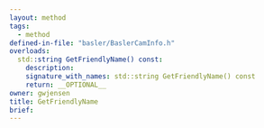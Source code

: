 ```yaml
---
layout: method
tags:
  - method
defined-in-file: "basler/BaslerCamInfo.h"
overloads:
  std::string GetFriendlyName() const:
    description:
    signature_with_names: std::string GetFriendlyName() const
    return: __OPTIONAL__
owner: gwjensen
title: GetFriendlyName
brief:
---
```

